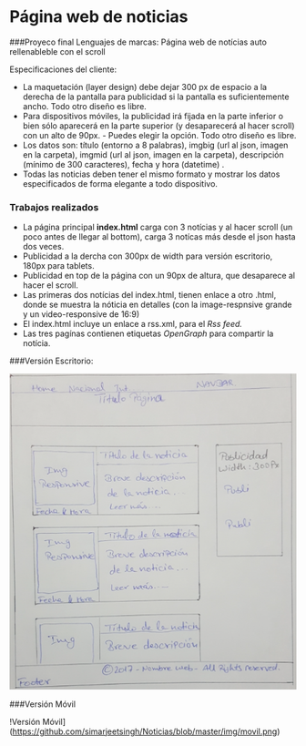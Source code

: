 # Página web de noticias
###Proyeco final Lenguajes de marcas: Página web de notícias auto rellenableble con el scroll

Especificaciones del cliente:
* La maquetación (layer design) debe dejar 300 px de espacio a la derecha de la pantalla para publicidad si la pantalla es suficientemente ancho. Todo otro diseño es libre.
* Para dispositivos móviles, la publicidad irá fijada en la parte inferior o bien sólo aparecerá en la parte superior (y desaparecerá al hacer scroll) con un alto de 90px. - Puedes elegir la opción. Todo otro diseño es libre.
* Los datos son: título (entorno a 8 palabras), imgbig (url al json, imagen en la carpeta), imgmid (url al json, imagen en la carpeta), descripción (mínimo de 300 caracteres), fecha y hora (datetime) .
* Todas las noticias deben tener el mismo formato y mostrar los datos especificados de forma elegante a todo dispositivo.

### Trabajos realizados
* La página principal **index.html** carga con 3 notícias y al hacer scroll (un poco antes de llegar al bottom), carga 3 notícas más desde el json hasta dos veces.
* Publicidad a la dercha con 300px de width para versión escritorio, 180px para tablets.
* Publicidad en top de la página con un 90px de altura, que desaparece al hacer el scroll.
* Las primeras dos notícias del index.html, tienen enlace a otro .html, donde se muestra la nóticia en detalles (con la image-respnsive grande y un video-responsive de 16:9)
* El index.html incluye un enlace a rss.xml, para el *Rss feed.*
* Las tres pagínas contienen etiquetas *OpenGraph* para compartir la notícia.

###Versión Escritorio:

![Versión escritorio](https://github.com/simarjeetsingh/Noticias/blob/master/img/Escritorio.png)

###Versión Móvil

!Versión Móvil](https://github.com/simarjeetsingh/Noticias/blob/master/img/movil.png)

